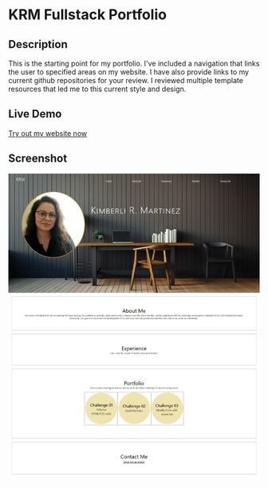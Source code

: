 # KRM Fullstack Portfolio

## Description
This is the starting point for my portfolio. I've included a navigation that links the user to specified areas on my website. I have also provide links to my current github repositories for your review. I reviewed multiple template resources that led me to this current style and design. 

## Live Demo
[Try out my website now](https://kraemz303.github.io/Horiseon-Website-V2/)

## Screenshot
![Screenshot of my website](docs/portfolio-screenshot.jpeg)